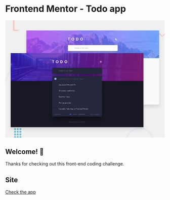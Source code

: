 # Frontend Mentor - Todo app

![Design preview for the Todo app coding challenge](./design/desktop-preview.jpg)

## Welcome! 👋

Thanks for checking out this front-end coding challenge.

## Site
<a href="https://kalamitt.github.io/todo-app/" target="_blank" align-self="center" > Check the app </a>



